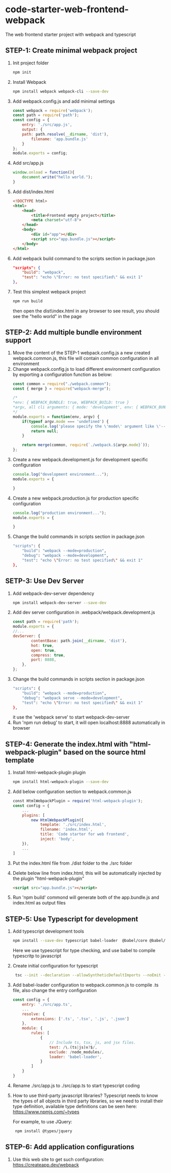 # code-starter-web-frontend-webpack
The web frontend starter project with webpack and typescript

## STEP-1: Create minimal webpack project
1. Init project folder
    ```bash
    npm init
    ```
2. Install Webpack
    ```bash
    npm install webpack webpack-cli --save-dev
    ```
3. Add webpack.config.js and add minimal settings 
    ```javascript
    const webpack = require('webpack');
    const path = require('path');
    const config = {
        entry: './src/app.js',
        output: {
        path: path.resolve(__dirname, 'dist'),
            filename: 'app.bundle.js'
        }
    };
    module.exports = config;
    ```
4. Add src/app.js
    ```javascript
    window.onload = function(){
        document.write("hello world.");
    }
    ```
5. Add dist/index.html
    ```html
    <!DOCTYPE html>
    <html>
        <head>
            <title>Frontend empty project</title>
            <meta charset="utf-8">
        </head>
        <body>
            <div id="app"></div>
            <script src="app.bundle.js"></script>
        </body>
    </html>
    ```
6. Add webpack build command to the scripts section in package.json
    ```json
    "scripts": {
        "build": "webpack",
        "test": "echo \"Error: no test specified\" && exit 1"
    },
    ```
7. Test this simplest webpack project
    ```bash
    npm run build
    ```
    then open the dist\index.html in any browser to see result, you should see the "hello world" in the page

## STEP-2: Add multiple bundle environment support
1. Move the content of the STEP-1 webpack.config.js a new created webpack.common.js, this file will contain common configuration in all environment
2. Change webpack.config.js to load different environment configuration by exporting a configuration function as below:
    ```javascript
    const common = require("./webpack.common");
    const { merge } = require("webpack-merge");

    /*
    *env: { WEBPACK_BUNDLE: true, WEBPACK_BUILD: true }
    *argv, all cli arguments: { mode: 'development', env: { WEBPACK_BUNDLE: true, WEBPACK_BUILD: true } }
    */
    module.exports = function(env, argv) {
        if(typeof argv.mode === 'undefined') {
            console.log('please specify the \'mode\' argument like \'--mode=production\'');
            return null;
        }

        return merge(common, require(`./webpack.${argv.mode}`));
    };
    ```
3. Create a new webpack.development.js for development specific configuration
    ```javascript
    console.log("development environment...");
    module.exports = {
    
    }
    ```
4. Create a new webpack.production.js for production specific configuration
    ```javascript
    console.log("production environment...");
    module.exports = {

    }
    ```
5. Change the build commands in scripts section in package.json
    ```bash
    "scripts": {
        "build": "webpack --mode=production",
        "debug": "webpack --mode=development",
        "test": "echo \"Error: no test specified\" && exit 1"
    },
    ```

## SETP-3: Use Dev Server
1. Add webpack-dev-server dependency
    ```bash
    npm install webpack-dev-server --save-dev
    ```
2. Add dev server configuration in .webpack/webpack.development.js
    ```javascript
    const path = require('path');
    module.exports = {
    //...
    devServer: {
            contentBase: path.join(__dirname, 'dist'),
            hot: true,
            open: true,
            compress: true,
            port: 8888,
        },
    };
    ```
3. Change the build commands in scripts section in package.json
    ```bash
    "scripts": {
        "build": "webpack --mode=production",
        "debug": "webpack serve --mode=development",
        "test": "echo \"Error: no test specified\" && exit 1"
    },
    ```
    it use the 'webpack serve' to start webpack-dev-server
4. Run 'npm run debug' to start, it will open localhost:8888 automatically in browser

## STEP-4: Generate the index.html with "html-webpack-plugin" based on the source html template
1. Install html-webpack-plugin plugin
    ```bash
    npm install html-webpack-plugin --save-dev
    ```
2. Add below configuration section to webpack.common.js
    ```javascript
    const HtmlWebpackPlugin = require('html-webpack-plugin');
    const config = {
        ...
    	plugins: [
	        new HtmlWebpackPlugin({
	            template: './src/index.html',
	            filename: 'index.html',
	            title: 'Code starter for web frontend',
	            inject: 'body',
	    }),
        ...
    ]
    ```

3. Put the index.html file from ./dist folder to the ./src folder
4. Delete below line from index.html, this will be automatically injected by the plugin "html-webpack-plugin"
    ```html
    <script src="app.bundle.js"></script>
    ```
5. Run 'npm build' commond will generate both of the app.bundle.js and index.html as output files

## STEP-5: Use Typescript for development
1. Add typescript development tools
    ```bash
    npm install --save-dev typescript babel-loader  @babel/core @babel/cli @babel/plugin-proposal-class-properties @babel/preset-env @babel/preset-typescript
    ```
    Here we use typescript for type checking, and use babel to compile typescritp to javascript

2. Create initial configuration for typescript
    ```bash
     tsc --init --declaration --allowSyntheticDefaultImports --noEmit --sourceMap --target esnext --outDir "dist"
    ```
3. Add babel-loader configuration to webpack.common.js to compile .ts file, also change the entry configuration
    ```javascript
    const config = {
        entry: './src/app.ts',
        ...
    	resolve: {
	        extensions: ['.ts', '.tsx', '.js', '.json']
	    },
	    module: {
	        rules: [
	            {
	                // Include ts, tsx, js, and jsx files.
	                test: /\.(ts|js)x?$/,
	                exclude: /node_modules/,
	                loader: 'babel-loader', 
	            }
	        ]
        }
    }
    ```

4. Rename ./src/app.js to ./src/app.ts to start typescript coding
5. How to use third-party javascript libraries?
Typescript needs to know the types of all objects in third party libraries, so we need to install their type definition, available type definitions can be seen here: https://www.npmjs.com/~types

    For example, to use JQuery:
    ```bash
     npm install @types/jquery
    ```
    
## STEP-6: Add application configurations
1. Use this web site to get such configuration: https://createapp.dev/webpack
